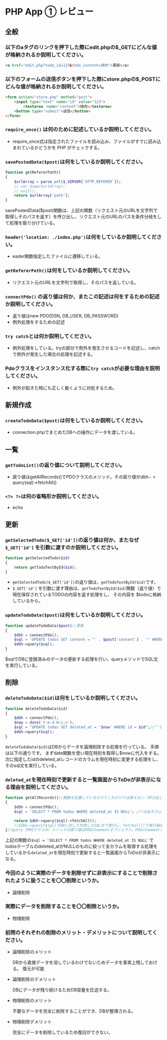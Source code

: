 # PHP App ① レビュー

## 全般

### 以下のaタグのリンクを押下した際にedit.phpの$_GETにどんな値が格納されるか説明してください。

```html
<a href="edit.php?todo_id=123&todo_content=焼肉">更新</a>
```

### 以下のフォームの送信ボタンを押下した際にstore.phpの$_POSTにどんな値が格納されるか説明してください。

```html
<form action="store.php" method="post">
    <input type="text" name="id" value="123">
		<textarea　name="content">焼肉</textarea>
    <button type="submit">送信</button>
</form>
```

### `require_once()` は何のために記述しているか説明してください。
- require_once式は指定されたファイルを読み込み、ファイルがすでに読み込まれているかどうかを PHP がチェックする。

### `savePostedData($post)`は何をしているか説明してください。
```php
function getRefererPath()
{
    $urlArray = parse_url($_SERVER['HTTP_REFERER']);
    // var_dump($urlArray);
    // exit();
    return $urlArray['path'];
}
```
savePostedData($post)関数は、上記の関数（リクエスト元のURLを文字列で取得しそのパスを返す）を呼び出し、リクエスト元のURLのパスを条件分岐をして処理を振り分けている。
### `header('location: ./index.php')`は何をしているか説明してください。
- eader関数指定したファイルに遷移している。

### `getRefererPath()`は何をしているか説明してください。
- リクエスト元のURLを文字列で取得し、そのパスを返している。
### `connectPdo()` の返り値は何か、またこの記述は何をするための記述か説明してください。
- 返り値はnew PDO(DSN, DB_USER, DB_PASSWORD)
- 例外処理をするための記述
### `try catch`とは何か説明してください。
- 例外処理をしている。tryの部分で例外を発生させるコードを記述し、catchで例外が発生した場合の処理を記述する。

### Pdoクラスをインスタンス化する際に`try catch`が必要な理由を説明してください。
- 例外が起きた時にも正しく動くように対処するため。
## 新規作成

### `createTodoData($post)`は何をしているか説明してください。
- connection.phpでまとめたDBへの操作にデータを渡している。
## 一覧

### `getTodoList()`の返り値について説明してください。
- 戻り値はgetAllRecords()でPDOクラスのメソッド。その戻り値が$dbh->query($sql)->fetchAll()
### `<?= ?>`は何の省略形か説明してください。
- echo
## 更新

### `getSelectedTodo($_GET['id'])`の返り値は何か、またなぜ`$_GET['id']` を引数に渡すのか説明してください。
```php
function getSelectedTodo($id)
{
    return getTodoTextById($id); 
}
```
- `getSelectedTodo($_GET['id'])`の返り値は、`getTodoTextById($id)`です。
- `$_GET['id']` を引数に渡す理由は、`getTodoTextById($id)`関数（返り値）で現在保存されているTODOの内容を返す処理をし、
  その内容を $todoに格納しているから。

### `updateTodoData($post)`は何をしているか説明してください。
```php
function updateTodoData($post)//更新
{
    $dbh = connectPdo();
    $sql = 'UPDATE todos SET content = "' . $post['content'] . '" WHERE id = ' . $post['id'];
    $dbh->query($sql);
}
```
$sqlでDBに登録済みのデータの更新する処理を行い、queryメソッドでSQL文を実行している。

## 削除

### `deleteTodoData($id)`は何をしているか説明してください。
```php
function deleteTodoData($id)
{
    $dbh = connectPdo();
    $now = date('Y-m-d H:i:s');
    $sql = "UPDATE todos SET deleted_at = '$now' WHERE id = $id";//""で文字列としているから中に''しても変数展開はされる。文字列結合と同等の扱いがある。
    $dbh->query($sql);
}
```
`deleteTodoData($id)`はDBからデータを論理削除する処理を行っている。
手順は以下の通りです。
まずdate関数を使い現在時刻を取得し$nowに代入をする。
次に指定したidのdeleted_atレコードのカラムを現在時刻に変更する処理をし、
そのsql文を実行している。

### `deleted_at`を現在時刻で更新すると一覧画面からToDoが非表示になる理由を説明してください。
```php
function getAllRecords()//関数を定義しているだけでこれだけでは使えない（呼び出してないから）一覧
{
    $dbh = connectPdo();
    $sql = 'SELECT * FROM todos WHERE deleted_at IS NULL'; //*は全カラム

    return $dbh->query($sql)->fetchAll();
    //$dbh->query($sql)でDBに対して作成したSQL文で実行し、fetchall()で実行結果を全配列で取得
}//query（PDOクラスの）メソッドの戻り値はPDOstaementオブジェクト。PDOstaementクラスのメソッドがfetchAll
```
上記の関数の`$sql = 'SELECT * FROM todos WHERE deleted_at IS NULL'`でtodosテーブルのdeleted_atがNULLのものに絞って全カラムを取得する処理をしているから`deleted_at`を現在時刻で更新すると一覧画面からToDoが非表示になる。

### 今回のように実際のデータを削除せずに非表示にすることで削除されたように扱うことを〇〇削除というか。
- 論理削除

### 実際にデータを削除することを〇〇削除というか。
- 物理削除

### 前問のそれぞれの削除のメリット・デメリットについて説明してください。
- 論理削除のメリット

  DBから直接データを消しているわけでないためデータを事実上残しておける。
  復元が可能

- 論理削除のデメリット

  DBにデータが残り続けるためDB容量を圧迫する。

- 物理削除のメリット

  不要なデータを完全に削除することができ、DBが整理される。

- 物理削除デメリット
  
  完全にデータを削除しているため復旧ができない。
  